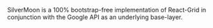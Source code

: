 SilverMoon is a 100% bootstrap-free implementation of React-Grid in conjunction with the Google API as an underlying base-layer.
